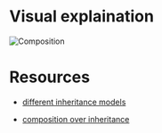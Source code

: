 
Visual explaination
===

![Composition](https://www.lucidchart.com/publicSegments/view/52d96002-5b74-4726-a27e-05ba0a0092cf/image.png)

Resources
===

* [different inheritance models](http://stackoverflow.com/questions/860339/difference-between-private-public-and-protected-inheritance)

* [composition over inheritance](http://en.wikipedia.org/wiki/Composition_over_inheritance)
